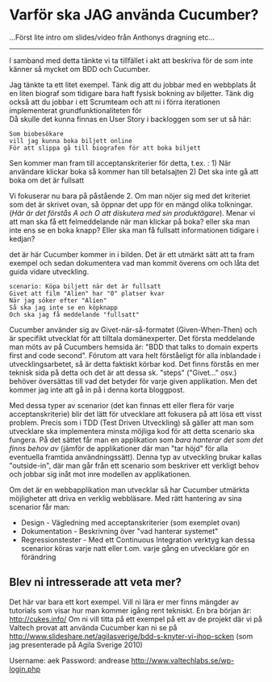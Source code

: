 Varför ska JAG använda Cucumber?
================================

...Först lite intro om slides/video från Anthonys dragning etc... 

--------------

I samband med detta tänkte vi ta tillfället i akt att beskriva för de som inte känner så mycket om BDD och Cucumber. 

Jag tänkte ta ett litet exempel. Tänk dig att du jobbar med en webbplats åt en liten biograf som tidigare bara haft fysisk bokning av biljetter.
Tänk dig också att du jobbar i ett Scrumteam och att ni i förra iterationen implementerat grundfunktionaliteten för  
Då skulle det kunna finnas en User Story i backloggen som ser ut så här:

	Som biobesökare
	vill jag kunna boka biljett online
	För att slippa gå till biografen för att boka biljett

Sen kommer man fram till acceptanskriterier för detta, t.ex. :
	1) När användare klickar boka så kommer han till betalsajten
	2) Det ska inte gå att boka om det är fullsatt

Vi fokuserar nu bara på påstående 2. Om man nöjer sig med det kriteriet som det är skrivet ovan, så öppnar det upp för en mängd olika tolkningar. (_Här är det förstås A och O att diskutera med sin produktägare_). Menar vi att man ska få ett felmeddelande när man klickar på boka? eller ska man inte ens se en boka knapp? Eller ska man få fullsatt informationen tidigare i kedjan?  

det är här Cucumber kommer in i bilden. Det är ett utmärkt sätt att ta fram exempel och sedan dokumentera vad man kommit överens om och låta det guida vidare utveckling.

	scenario: Köpa biljett när det är fullsatt
	Givet att film "Alien" har "0" platser kvar
	När jag söker efter "Alien"
	Så ska jag inte se en köpknapp
	Och ska jag få meddelande "fullsatt"  

Cucumber använder sig av Givet-när-så-formatet (Given-When-Then) och är specifikt utvecklat för att tilltala domänexperter. Det första meddelande man möts av på Cucumbers hemsida är: "BDD that talks to domain experts first and code second". Förutom att vara helt förståeligt för alla inblandade i utvecklingsarbetet, så är detta faktiskt körbar kod. Det finns förstås en mer teknisk sida på detta och det är att dessa sk. "steps" ("Givet..." osv.) behöver översättas till vad det betyder för varje given applikation. Men det kommer jag inte att gå in på i denna korta bloggpost.

Med dessa typer av scenarior (det kan finnas ett eller flera för varje acceptanskriterie) blir det lätt för utvecklare att fokusera på att lösa ett visst problem.
Precis som i TDD (Test Driven Utveckling) så gäller att man som utvecklare ska implementera minsta möjliga kod för att detta scenario ska fungera. På det sättet får man en applikation som _bara hanterar det som det finns behov av_ (jämför de applikationer där man "tar höjd" för alla eventuella framtida användningssätt). Denna typ av utveckling brukar kallas "outside-in", där man går från ett scenario som beskriver ett verkligt behov och jobbar sig inåt mot inre modellen av applikationen.
 
Om det är en webbapplikation man utvecklar så har Cucumber utmärkta möjligheter att driva en verklig webbläsare. Med rätt hantering av sina scenarior får man:
* Design - Vägledning med acceptanskriterier (som exemplet ovan)
* Dokumentation - Beskrivning över "vad hanterar systemet"
* Regressionstester - Med ett Continuous Integration verktyg kan dessa scenarior köras varje natt eller t.om. varje gång en utvecklare gör en förändring

Blev ni intresserade att veta mer?
----------------------------------

Det här var bara ett kort exempel. Vill ni lära er mer finns mängder av tutorials som visar hur man kommer igång rent tekniskt. En bra början är: http://cukes.info/ 
Om ni vill titta på ett exempel på ett av de projekt där vi på Valtech provat att använda Cucumber kan ni se på http://www.slideshare.net/agilasverige/bdd-s-knyter-vi-ihop-scken  (som jag presenterade på Agila Sverige 2010)

Username: aek
Password: andrease
http://www.valtechlabs.se/wp-login.php

